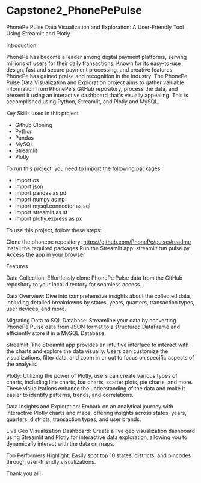 # Capstone2_PhonePePulse
PhonePe Pulse Data Visualization and Exploration: A User-Friendly Tool Using Streamlit and Plotly

Introduction

PhonePe has become a leader among digital payment platforms, serving millions of users for their daily transactions. Known for its easy-to-use design, fast and secure payment processing, and creative features, PhonePe has gained praise and recognition in the industry. The PhonePe Pulse Data Visualization and Exploration project aims to gather valuable information from PhonePe's GitHub repository, process the data, and present it using an interactive dashboard that's visually appealing. This is accomplished using Python, Streamlit, and Plotly and MySQL.

Key Skills used in this project

- Github Cloning
- Python
- Pandas
- MySQL
- Streamlit
- Plotly


To run this project, you need to import the following packages:

- import os
- import json
- import pandas as pd
- import numpy as np
- import mysql.connector as sql
- import streamlit as st
- import plotly.express as px

To use this project, follow these steps:

Clone the phonepe repository: https://github.com/PhonePe/pulse#readme
Install the required packages
Run the Streamlit app: streamlit run pulse.py
Access the app in your browser 

Features

Data Collection: Effortlessly clone PhonePe Pulse data from the GitHub repository to your local directory for seamless access.

Data Overview: Dive into comprehensive insights about the collected data, including detailed breakdowns by states, years, quarters, transaction types, user devices, and more.

Migrating Data to SQL Database: Streamline your data by converting PhonePe Pulse data from JSON format to a structured DataFrame and efficiently store it in a MySQL Database.

Streamlit: The Streamlit app provides an intuitive interface to interact with the charts and explore the data visually. Users can customize the visualizations, filter data, and zoom in or out to focus on specific aspects of the analysis.

Plotly: Utilizing the power of Plotly, users can create various types of charts, including line charts, bar charts, scatter plots, pie charts, and more. These visualizations enhance the understanding of the data and make it easier to identify patterns, trends, and correlations.

Data Insights and Exploration: Embark on an analytical journey with interactive Plotly charts and maps, offering insights across states, years, quarters, districts, transaction types, and user brands.

Live Geo Visualization Dashboard: Create a live geo visualization dashboard using Streamlit and Plotly for interactive data exploration, allowing you to dynamically interact with the data on maps.

Top Performers Highlight: Easily spot top 10 states, districts, and pincodes through user-friendly visualizations.

Thank you all!  
